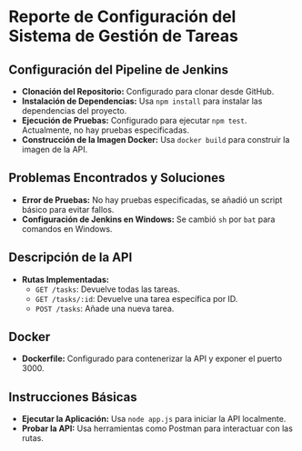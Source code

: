 # Reporte de Configuración del Sistema de Gestión de Tareas

## Configuración del Pipeline de Jenkins

- **Clonación del Repositorio:** Configurado para clonar desde GitHub.
- **Instalación de Dependencias:** Usa `npm install` para instalar las dependencias del proyecto.
- **Ejecución de Pruebas:** Configurado para ejecutar `npm test`. Actualmente, no hay pruebas especificadas.
- **Construcción de la Imagen Docker:** Usa `docker build` para construir la imagen de la API.

## Problemas Encontrados y Soluciones

- **Error de Pruebas:** No hay pruebas especificadas, se añadió un script básico para evitar fallos.
- **Configuración de Jenkins en Windows:** Se cambió `sh` por `bat` para comandos en Windows.

## Descripción de la API

- **Rutas Implementadas:**
  - `GET /tasks`: Devuelve todas las tareas.
  - `GET /tasks/:id`: Devuelve una tarea específica por ID.
  - `POST /tasks`: Añade una nueva tarea.

## Docker

- **Dockerfile:** Configurado para contenerizar la API y exponer el puerto 3000.

## Instrucciones Básicas

- **Ejecutar la Aplicación:** Usa `node app.js` para iniciar la API localmente.
- **Probar la API:** Usa herramientas como Postman para interactuar con las rutas.
